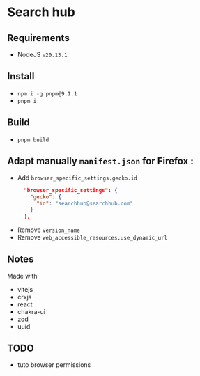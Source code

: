 # Search hub

## Requirements
- NodeJS `v20.13.1`

## Install
- `npm i -g pnpm@9.1.1`
- `pnpm i`

## Build
- `pnpm build`

## Adapt manually `manifest.json` for Firefox :
- Add `browser_specific_settings.gecko.id`
    ```json
      "browser_specific_settings": {
        "gecko": {
          "id": "searchhub@searchhub.com"
        }
      },
    ```
- Remove `version_name`
- Remove `web_accessible_resources.use_dynamic_url`

## Notes
Made with
- vitejs
- crxjs
- react
- chakra-ui
- zod
- uuid

## TODO
- tuto browser permissions